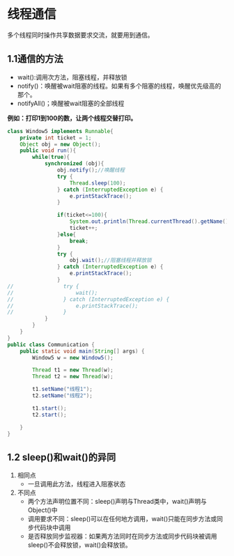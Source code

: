 # 线程通信

多个线程同时操作共享数据要求交流，就要用到通信。

## 1.1通信的方法

- wait():调用次方法，阻塞线程，并释放锁
- notify()：唤醒被wait阻塞的线程。如果有多个阻塞的线程，唤醒优先级高的那个。
- notifyAll()；唤醒被wait阻塞的全部线程

**例如：打印1到100的数，让两个线程交替打印。**

```java
class Window5 implements Runnable{
    private int ticket = 1;
    Object obj = new Object();
    public void run(){
        while(true){
            synchronized (obj){
                obj.notify();//唤醒线程
                try {
                    Thread.sleep(100);
                } catch (InterruptedException e) {
                    e.printStackTrace();
                }

                if(ticket<=100){
                    System.out.println(Thread.currentThread().getName()+":"+ticket);
                    ticket++;
                }else{
                    break;
                }
                try {
                    obj.wait();//阻塞线程并释放锁
                } catch (InterruptedException e) {
                    e.printStackTrace();
                }
//                try {
//                    wait();
//                } catch (InterruptedException e) {
//                    e.printStackTrace();
//                }
            }
        }
    }
}
public class Communication {
    public static void main(String[] args) {
        Window5 w = new Window5();

        Thread t1 = new Thread(w);
        Thread t2 = new Thread(w);

        t1.setName("线程1");
        t2.setName("线程2");

        t1.start();
        t2.start();

    }
}
```

## 1.2 sleep()和wait()的异同

1. 相同点
   - 一旦调用此方法，线程进入阻塞状态
2. 不同点
   - 两个方法声明位置不同：sleep()声明与Thread类中，wait()声明与Object()中
   - 调用要求不同：sleep()可以在任何地方调用，wait()只能在同步方法或同步代码块中调用
   - 是否释放同步监视器：如果两方法同时在同步方法或同步代码块被调用sleep()不会释放锁，wait()会释放锁。

